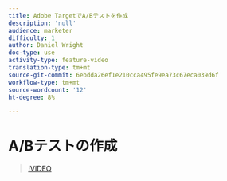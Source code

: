 ```yaml
---
title: Adobe TargetでA/Bテストを作成
description: 'null'
audience: marketer
difficulty: 1
author: Daniel Wright
doc-type: use
activity-type: feature-video
translation-type: tm+mt
source-git-commit: 6ebdda26ef1e210cca495fe9ea73c67eca039d6f
workflow-type: tm+mt
source-wordcount: '12'
ht-degree: 8%

---
```



# A/Bテストの作成

>[!VIDEO](https://video.tv.adobe.com/v/17391/?quality=12)